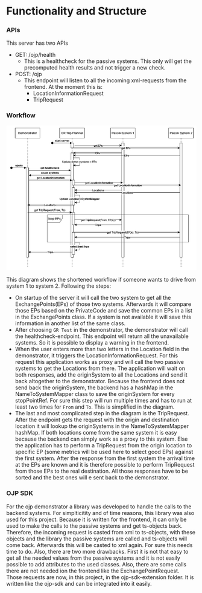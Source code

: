 # Functionality and Structure

### APIs

This server has two APIs
- GET: /ojp/health
    - This is a healthcheck for the passive systems. This only will get the precomputed health results and not trigger a new check.
- POST: /ojp
    - This endpoint will listen to all the incoming xml-requests from the frontend. At the moment this is:
        - LocationInformationRequest
        - TripRequest
    
### Workflow

![Sequence diagram](./img/Sequenzdiagram.png)

This diagram shows the shortened workflow if someone wants to drive from system 1 to system 2. Following the steps:
 - On startup of the server it will call the two system to get all the ExchangePoints(EPs) of those two systems.
   Afterwards it will compare those EPs based on the PrivateCode and save the common EPs in a list in the ExchangePoints class.
   If a system is not available it will save this information in another list of the same class.
 - After choosing `GR Test` in the demonstrator, the demonstrator will call the healthcheck-endpoint. This endpoint
   will return all the unavailable systems. So it is possible to display a warning in the frontend.
 - When the user enters more than two letters in the Location field in the demonstrator, it triggers the 
   LocationInformationRequest. For this request this application works as proxy and will call the two passive systems 
   to get the Locations from there. The application will wait on both responses, add the originSystem to all the Locations
   and send it back altogether to the demonstrator. Because the frontend does not send back the originSystem, the backend 
   has a hashMap in the NameToSystemMapper class to save the originSystem for every stopPointRef. For sure this step 
   will run multiple times and has to run at least two times for `From` and `To`. This is simplified in the diagram.
 - The last and most complicated step in the diagram is the TripRequest. After the endpoint gets the request with the origin
   and destination location it will lookup the originSystems in the NameToSystemMapper hashMap. If both locations come 
   from the same system it is easy because the backend can simply work as a proxy to this system. Else the application 
   has to perform a TripRequest from the origin location to specific EP (some metrics will be used here to select good EPs)
   against the first system. After the response from the first system the arrival time at the EPs are known and it is 
   therefore possible to perform TripRequest from those EPs to the real destination. All those responses have to be sorted 
   and the best ones will e sent back to the demonstrator.
   
### OJP SDK
For the ojp demonstrator a library was developed to handle the calls to the backend systems. For simplticitity and of 
time reasons, this library was also used for this project. Because it is written for the frontend, it can only be used 
to make the calls to the passive systems and get ts-objects back. Therefore, the incoming request is casted from xml to 
ts-objects, with these objects and the library the passive systems are called and ts-objects will come back. Afterwards 
this will be casted to xml again. For sure this needs time to do. Also, there are two more drawbacks. First it is 
not that easy to get all the needed values from the passive systems and it is not easily possible to add attributes to 
the used classes. Also, there are some calls there are not needed ion the frontend like the ExchangePointRequest. Those 
requests are now, in this project, in the ojp-sdk-extension folder. It is written like the ojp-sdk and can be integrated 
into it easily.



